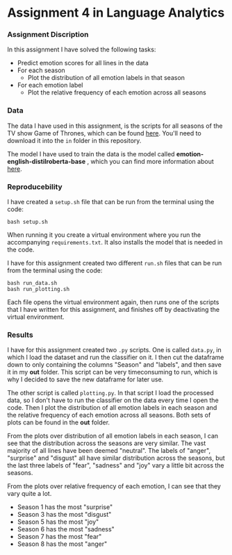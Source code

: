 # Assignment 4 in Language Analytics

### Assignment Discription
In this assignment I have solved the following tasks:
- Predict emotion scores for all lines in the data
- For each season
    - Plot the distribution of all emotion labels in that season
- For each emotion label
    - Plot the relative frequency of each emotion across all seasons

### Data
The data I have used in this assignment, is the scripts for all seasons of the TV show Game of Thrones, which can be found [here](https://www.kaggle.com/datasets/albenft/game-of-thrones-script-all-seasons).  You'll need to download it into the ```in``` folder in this repository. 

The model I have used to train the data is the model called **emotion-english-distilroberta-base** , which you can find more information about [here](https://huggingface.co/j-hartmann/emotion-english-distilroberta-base).

### Reproducebility 
I have created a ```setup.sh``` file that can be run from the terminal using the code: 
```
bash setup.sh
``` 
When running it you create a virtual environment where you run the accompanying ```requirements.txt```. It also installs the model that is needed in the code.

I have for this assignment created two different ```run.sh``` files that can be run from the terminal using the code:
```
bash run_data.sh
bash run_plotting.sh
```
Each file opens the virtual environment again, then runs one of the scripts that I have written for this assignment, and finishes off by deactivating the virtual environment. 

### Results
I have for this assignment created two ```.py``` scripts. One is called ```data.py```, in which I load the dataset and run the classifier on it. I then cut the dataframe down to only containing the columns "Season" and "labels", and then save it in my **out** folder. This script can be very timeconsuming to run, which is why I decided to save the new dataframe for later use.

The other script is called ```plotting.py```. In that script I load the processed data, so I don't have to run the classifier on the data every time I open the code. Then I plot the distribution of all emotion labels in each season and the relative frequency of each emotion across all seasons. Both sets of plots can be found in the **out** folder.

From the plots over distribution of all emotion labels in each season, I can see that the distribution across the seasons are very similar. The vast majority of all lines have been deemed "neutral". The labels of "anger", "surprise" and "disgust" all have similar distribution across the seasons, but the last three labels of "fear", "sadness" and "joy" vary a little bit across the seasons.

From the plots over relative frequency of each emotion, I can see that they vary quite a lot. 
- Season 1 has the most "surprise"
- Season 3 has the most "disgust"
- Season 5 has the most "joy"
- Season 6 has the most "sadness"
- Season 7 has the most "fear"
- Season 8 has the most "anger" 
